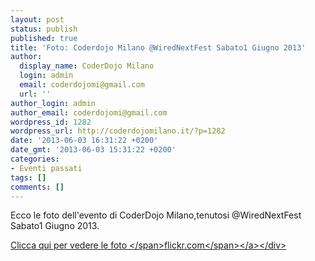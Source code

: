 ```yaml
---
layout: post
status: publish
published: true
title: 'Foto: Coderdojo Milano @WiredNextFest Sabato1 Giugno 2013'
author:
  display_name: CoderDojo Milano
  login: admin
  email: coderdojomi@gmail.com
  url: ''
author_login: admin
author_email: coderdojomi@gmail.com
wordpress_id: 1282
wordpress_url: http://coderdojomilano.it/?p=1282
date: '2013-06-03 16:31:22 +0200'
date_gmt: '2013-06-03 15:31:22 +0200'
categories:
- Eventi passati
tags: []
comments: []
---
```

<p>Ecco le foto dell'evento di CoderDojo Milano,tenutosi @WiredNextFest Sabato1 Giugno 2013.</p>
<div class="flickr"><a href="http:&#47;&#47;www.flickr.com&#47;photos&#47;98942956@N02&#47;sets&#47;72157634977346499&#47;" target="_blank"><img alt="" src="http:&#47;&#47;coderdojomilano.it&#47;wp-content&#47;uploads&#47;2013&#47;06&#47;wired_2013.jpg" &#47;><span class="flickrText">Clicca qui per vedere le foto <&#47;span><span class="flickrName">flickr.com<&#47;span><&#47;a><&#47;div></p>
